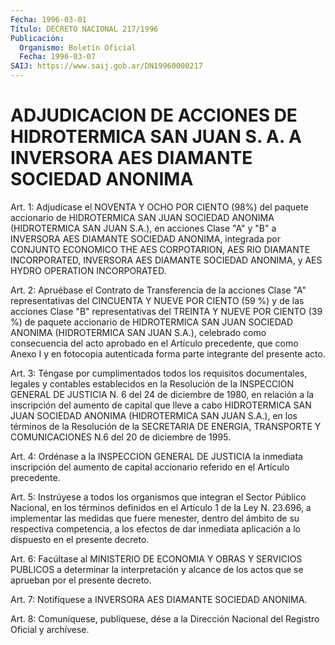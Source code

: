 ```yaml
---
Fecha: 1996-03-01
Título: DECRETO NACIONAL 217/1996
Publicación:
  Organismo: Boletín Oficial
  Fecha: 1996-03-07
SAIJ: https://www.saij.gob.ar/DN19960000217
---
```

# ADJUDICACION DE ACCIONES DE HIDROTERMICA SAN JUAN S. A. A INVERSORA AES DIAMANTE SOCIEDAD ANONIMA

<a id="1"></a>
Art.  1: Adjudícase el NOVENTA Y OCHO  POR  CIENTO  (98%)  del paquete  accionario  de  HIDROTERMICA  SAN  JUAN  SOCIEDAD  ANONIMA (HIDROTERMICA  SAN  JUAN  S.A.),  en  acciones  Clase  "A"  y "B" a INVERSORA  AES  DIAMANTE  SOCIEDAD  ANONIMA, integrada por CONJUNTO ECONOMICO  THE  AES  CORPOTARION, AES RIO  DIAMANTE  INCORPORATED, INVERSORA AES DIAMANTE  SOCIEDAD  ANONIMA,  y  AES  HYDRO OPERATION INCORPORATED.

<a id="2"></a>
Art.  2:  Apruébase  el Contrato de Transferencia de la  acciones Clase "A" representativas del CINCUENTA Y NUEVE POR CIENTO (59 %) y de las acciones Clase "B"  representativas  del TREINTA Y NUEVE POR CIENTO  (39  %)  de  paquete  accionario de HIDROTERMICA  SAN  JUAN SOCIEDAD  ANONIMA (HIDROTERMICA  SAN  JUAN  S.A.),  celebrado  como consecuencia  del acto aprobado en el Artículo precedente, que como Anexo  I y en fotocopia  autenticada  forma  parte  integrante  del presente acto.

<a id="3"></a>
Art. 3: Téngase por cumplimentados todos los requisitos documentales,  legales y contables establecidos en la Resolución de la INSPECCION GENERAL  DE JUSTICIA N. 6 del 24 de diciembre de 1980, en relación a la inscripción  del  aumento  de  capital que lleve a cabo HIDROTERMICA SAN JUAN SOCIEDAD ANONIMA (HIDROTERMICA  SAN JUAN S.A.),  en  los  términos  de  la  Resolución  de  la SECRETARIA DE ENERGIA, TRANSPORTE Y COMUNICACIONES N.6 del 20 de diciembre de 1995.

<a id="4"></a>
Art. 4: Ordénase a la INSPECCION GENERAL DE JUSTICIA  la inmediata inscripción  del  aumento  de  capital  accionario  referido en  el Artículo precedente.

<a id="5"></a>
Art. 5: Instrúyese a todos los organismos que integran  el Sector Público Nacional, en los términos definidos en el Artículo 1 de  la Ley  N. 23.696, a implementar las medidas que fuere menester, dentro del  ámbito  de  su  respectiva  competencia,  a los efectos de dar inmediata  aplicación  a  lo  dispuesto  en  el  presente   decreto.

<a id="6"></a>
Art.  6:  Facúltase al MINISTERIO DE ECONOMIA Y OBRAS Y SERVICIOS PUBLICOS a determinar  la interpretación y alcance de los actos que se aprueban por el presente decreto.

<a id="7"></a>
Art.  7: Notifíquese a INVERSORA  AES  DIAMANTE  SOCIEDAD  ANONIMA.

<a id="8"></a>
Art. 8: Comuníquese, publíquese, dése a la Dirección Nacional del Registro  Oficial  y archívese.